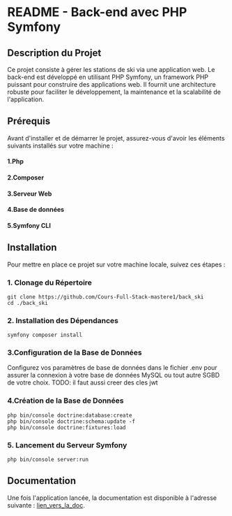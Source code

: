 # README - Back-end avec PHP Symfony

## Description du Projet

Ce projet consiste à gérer les stations de ski via une application web. Le back-end est développé en utilisant PHP Symfony, un framework PHP puissant pour construire des applications web. Il fournit une architecture robuste pour faciliter le développement, la maintenance et la scalabilité de l'application.

## Prérequis

Avant d'installer et de démarrer le projet, assurez-vous d'avoir les éléments suivants installés sur votre machine :

#### 1.Php

#### 2.Composer

#### 3.Serveur Web

#### 4.Base de données

#### 5.Symfony CLI

## Installation

Pour mettre en place ce projet sur votre machine locale, suivez ces étapes :

### 1. Clonage du Répertoire

```
git clone https://github.com/Cours-Full-Stack-mastere1/back_ski
cd ./back_ski
```

### 2. Installation des Dépendances
```
symfony composer install
```
### 3.Configuration de la Base de Données

Configurez vos paramètres de base de données dans le fichier .env pour assurer la connexion à votre base de données MySQL ou tout autre SGBD de votre choix.
TODO: il faut aussi creer des cles jwt

### 4.Création de la Base de Données
```
php bin/console doctrine:database:create
php bin/console doctrine:schema:update -f
php bin/console doctrine:fixtures:load
```
### 5. Lancement du Serveur Symfony
```
php bin/console server:run
```

## Documentation

Une fois l'application lancée, la documentation est disponible à l'adresse suivante : [lien_vers_la_doc](http://localhost:8000/api/doc).


